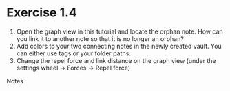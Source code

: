 # Exercise 1.4
1. Open the graph view in this tutorial and locate the orphan note. How can you link it to another note so that it is no longer an orphan?
2. Add colors to your two connecting notes in the newly created vault. You can either use tags or your folder paths.
3. Change the repel force and link distance on the graph view (under the settings wheel -> Forces -> Repel force)



Notes
